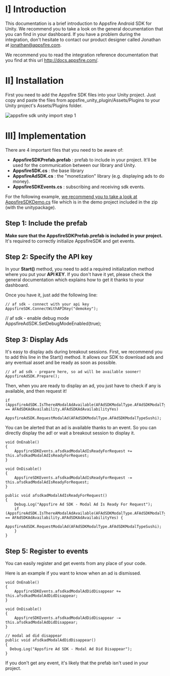 # I] Introduction
This documentation is a brief introduction to Appsfire Android SDK for Unity. We recommend you to take a look on the general documentation that you can find in your dashboard. If you have a problem during the integration, don't hesitate to contact our product designer called Jonathan at <a href="mailto:jonathan@appsfire.com">jonathan@appsfire.com</a>.

We recommend you to read the integration reference documentation that you find at this url <a href="http://docs.appsfire.com/" target="_blank">http://docs.appsfire.com/</a>.

# II] Installation

First you need to add the Appsfire SDK files into your Unity project. Just copy and paste the files from appsfire_unity_plugin/Assets/Plugins to your Unity project's Assets/Plugins folder.

![appsfire sdk unity import step 1](./images/unity-plugin-import-manually.png)

# III] Implementation
There are 4 important files that you need to be aware of:

* **AppsfireSDKPrefab.prefab** : prefab to include in your project. It'll be used for the communication between our library and Unity.
* **AppsfireSDK.cs** : the base library
* **AppsfireAdSDK.cs** : the "monetization" library (e.g. displaying ads to do money).
* **AppsfireSDKEvents.cs** : subscribing and receiving sdk events.

For the following example, <u>we recommend you to take a look at AppsfireSDKDemo.cs</u> file which is in the demo project included in the zip (with the unitypackage).

## Step 1: Include the prefab
**Make sure that the AppsfireSDKPrefab.prefab is included in your project.** It's required to correctly initialize AppsfireSDK and get events.

## Step 2: Specify the API key
In your **Start()** method, you need to add a required initialization method where you put your **API KEY**. If you don't have it yet, please check the general documentation which explains how to get it thanks to your dashboard.

Once you have it, just add the following line:

	// af sdk - connect with your api key
	AppsfireSDK.ConnectWithAPIKey("demokey");

  // af sdk - enable debug mode
  AppsfireAdSDK.SetDebugModeEnabled(true);

## Step 3: Display Ads
It's easy to display ads during breakout sessions.
First, we recommend you to add this line in the Start() method. It allows our SDK to download ads and any eventual asset and be ready as soon as possible.

	// af ad sdk - prepare here, so ad will be available sooner!
	AppsfireAdSDK.Prepare();

Then, when you are ready to display an ad, you just have to check if any is available, and then request it!

	if (AppsfireAdSDK.IsThereAModalAdAvailable(AFAdSDKModalType.AFAdSDKModalTypeSushi) == AFAdSDKAdAvailability.AFAdSDKAdAvailabilityYes)
		AppsfireAdSDK.RequestModalAd(AFAdSDKModalType.AFAdSDKModalTypeSushi);

You can be alerted that an ad is available thanks to an event. So you can directly display the ad! or wait a breakout session to display it.

	void OnEnable()
	{
		AppsfireSDKEvents.afsdkadModalAdIsReadyForRequest += this.afsdkadModalAdIsReadyForRequest;
	}

	void OnDisable()
	{
		AppsfireSDKEvents.afsdkadModalAdIsReadyForRequest -= this.afsdkadModalAdIsReadyForRequest;
	}

	public void afsdkadModalAdIsReadyForRequest()
	{
		Debug.Log("Appsfire Ad SDK - Modal Ad Is Ready For Request");
		if (AppsfireAdSDK.IsThereAModalAdAvailable(AFAdSDKModalType.AFAdSDKModalTypeUraMaki) == AFAdSDKAdAvailability.AFAdSDKAdAvailabilityYes) {
			AppsfireAdSDK.RequestModalAd(AFAdSDKModalType.AFAdSDKModalTypeSushi);
		}
	}

## Step 5: Register to events
You can easily register and get events from any place of your code.

Here is an example if you want to know when an ad is dismissed.

	void OnEnable()
	{
		AppsfireSDKEvents.afsdkadModalAdDidDisappear += this.afsdkadModalAdDidDisappear;
	}

	void OnDisable()
	{
		AppsfireSDKEvents.afsdkadModalAdDidDisappear -= this.afsdkadModalAdDidDisappear;
	}

	// modal ad did disappear
	public void afsdkadModalAdDidDisappear()
	{
	  Debug.Log("Appsfire Ad SDK - Modal Ad Did Disappear");
	}

If you don't get any event, it's likely that the prefab isn't used in your project.
